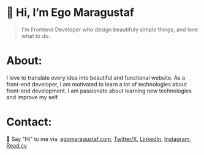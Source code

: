 # 👋 Hi, I’m Ego Maragustaf

> I'm Frontend Developer who design beautifuly simple things, and love what to do.

# About: 
I love to translate every idea into beautiful and functional website. As a front-end developer, I am motivated to learn a lot of technologies about front-end development. I am passionate about learning new technologies and improve my self.

# Contact:
💬 Say "Hi" to me via: [egomaragustaf.com](https://egomaragustaf.com), [Twitter/X](https://twitter.com/egomaragustaf), [LinkedIn](https://linkedin.com/in/ego-maragustaf), [Instagram](https://instagram.com/egomaragustaf_), [Read.cv](https://read.cv/egomaragustaf)
